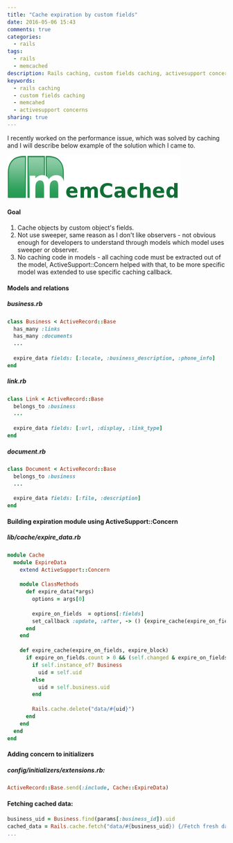 ```yaml
---
title: "Cache expiration by custom fields"
date: 2016-05-06 15:43
comments: true
categories:
  - rails
tags:
  - rails
  - memcached
description: Rails caching, custom fields caching, activesupport concerns
keywords: 
  - rails caching
  - custom fields caching
  - memcahed
  - activesupport concerns
sharing: true
---
```

I recently worked on the performance issue, which was solved by caching and I will describe below example of the solution which I came to.

<img src="/assets/images/memcached.png"/> 

#### Goal
1. Cache objects by custom object's fields.
2. Not use sweeper, same reason as I don't like observers - not obvious enough for developers to understand through models which model uses sweeper or observer.
3. No caching code in models - all caching code must be extracted out of the model, ActiveSupport::Concern helped with that, to be more specific model was extended to use specific caching callback.

<!-- more -->
#### Models and relations

##### business.rb
``` ruby 
class Business < ActiveRecord::Base
  has_many :links
  has_many :documents
  ...

  expire_data fields: [:locale, :business_description, :phone_info]
end
``` 

##### link.rb
``` ruby 
class Link < ActiveRecord::Base
  belongs_to :business
  ...

  expire_data fields: [:url, :display, :link_type]
end
``` 

##### document.rb
``` ruby 
class Document < ActiveRecord::Base
  belongs_to :business
  ...

  expire_data fields: [:file, :description]
end
``` 
  
#### Building expiration module using ActiveSupport::Concern
##### lib/cache/expire_data.rb
``` ruby 
module Cache
  module ExpireData
    extend ActiveSupport::Concern

    module ClassMethods
      def expire_data(*args)
        options = args[0]
        
        expire_on_fields  = options[:fields]
        set_callback :update, :after, -> () {expire_cache(expire_on_fields, expire_block)}
      end
    end

    def expire_cache(expire_on_fields, expire_block)
      if expire_on_fields.count > 0 && (self.changed & expire_on_fields.collect { |f| f.to_s }).any?
        if self.instance_of? Business
          uid = self.uid
        else
          uid = self.business.uid
        end

        Rails.cache.delete("data/#{uid}")
      end
    end
  end
end
``` 

#### Adding concern to initializers
##### config/initializers/extensions.rb:
``` ruby 
ActiveRecord::Base.send(:include, Cache::ExpireData)
``` 

#### Fetching cached data:
``` ruby 
business_uid = Business.find(params[:business_id]).uid
cached_data = Rails.cache.fetch("data/#{business_uid}) {/Fetch fresh data if cache is expired/}
...
``` 